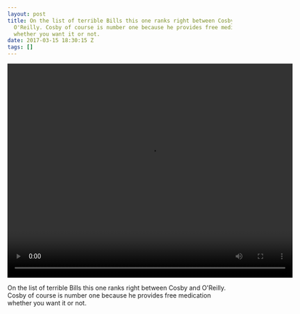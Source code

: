 ```yaml
---
layout: post
title: On the list of terrible Bills this one ranks right between Cosby and
  O'Reilly. Cosby of course is number one because he provides free medication
  whether you want it or not.
date: 2017-03-15 18:30:15 Z
tags: []
---
```

<video autoplay="autoplay" controls="controls" width="640" height="480"><source src="https://youtu.be/ObAw5sDjy8c"></video>

On the list of terrible Bills this one ranks right between Cosby and O'Reilly. Cosby of course is number one because he provides free medication whether you want it or not.
